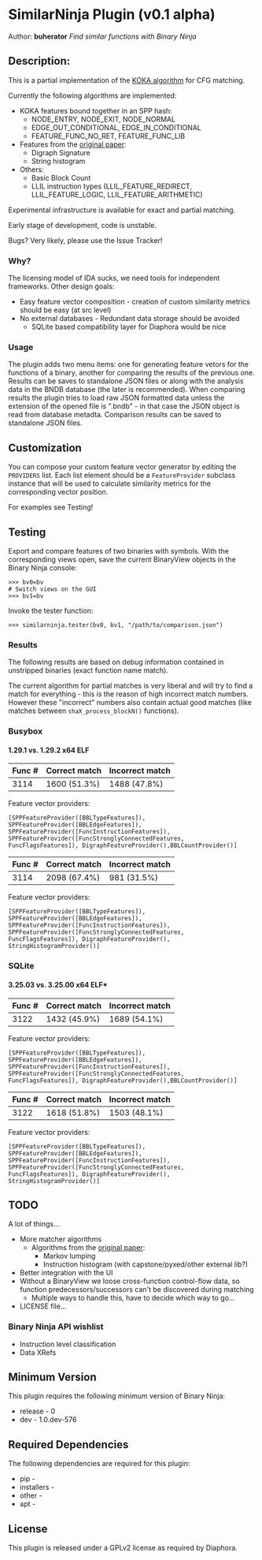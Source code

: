 # SimilarNinja Plugin (v0.1 alpha)
Author: **buherator**
_Find similar functions with Binary Ninja_
## Description:

This is a partial implementation of the [KOKA algorithm](http://joxeankoret.com/blog/2018/11/04/new-cfg-based-heuristic-diaphora/) for CFG matching. 

Currently the following algorithms are implemented:

* KOKA features bound together in an SPP hash:
  * NODE_ENTRY, NODE_EXIT, NODE_NORMAL
  * EDGE_OUT_CONDITIONAL, EDGE_IN_CONDITIONAL
  * FEATURE_FUNC_NO_RET, FEATURE_FUNC_LIB
* Features from the [original paper](https://census-labs.com/media/efficient-features-bindiff.pdf):
  * Digraph Signature
  * String histogram
* Others:
  * Basic Block Count
  * LLIL instruction types (LLIL_FEATURE_REDIRECT, LLIL_FEATURE_LOGIC, LLIL_FEATURE_ARITHMETIC)

Experimental infrastructure is available for exact and partial matching.

Early stage of development, code is unstable. 

Bugs? Very likely, please use the Issue Tracker!

### Why?

The licensing model of IDA sucks, we need tools for independent frameworks. Other design goals:

* Easy feature vector composition - creation of custom similarity metrics should be easy (at src level)
* No external databases - Redundant data storage should be avoided
  * SQLite based compatibility layer for Diaphora would be nice 

### Usage

The plugin adds two menu items: one for generating feature vetors for the functions of a binary, another for comparing the results of the previous one. Results can be saves to standalone JSON files or along with the analysis data in the BNDB database (the later is recommended). When comparing results the plugin tries to load raw JSON formatted data unless the extension of the opened file is ".bndb" - in that case the JSON object is read from database metadta. Comparison results can be saved to standalone JSON files.

## Customization

You can compose your custom feature vector generator by editing the `PROVIDERS` list. Each list element should be a `FeatureProvider` subclass instance that will be used to calculate similarity metrics for the corresponding vector position. 

For examples see Testing! 

## Testing

Export and compare features of two binaries with symbols. With the corresponding views open, save the current BinaryView objects in the Binary Ninja console:

```
>>> bv0=bv
# Switch views on the GUI
>>> bv1=bv
```

Invoke the tester function:

```
>>> similarninja.tester(bv0, bv1, "/path/to/comparison.json")
```

### Results

The following results are based on debug information contained in unstripped binaries (exact function name match).

The current algorithm for partial matches is very liberal and will try to find a match for everything - this is the reason of high incorrect match numbers. However these "incorrect" numbers also contain actual good matches (like matches between `shaX_process_blockN()` functions). 

### Busybox 

#### 1.29.1 vs. 1.29.2 x64 ELF

| Func # | Correct match | Incorrect match |
|--------|---------------|-----------------|
| 3114   | 1600 (51.3%)  | 1488 (47.8%)    |

Feature vector providers:
```
[SPPFeatureProvider([BBLTypeFeatures]), SPPFeatureProvider([BBLEdgeFeatures]), SPPFeatureProvider([FuncInstructionFeatures]), SPPFeatureProvider([FuncStronglyConnectedFeatures, FuncFlagsFeatures]), DigraphFeatureProvider(),BBLCountProvider()]
```

| Func # | Correct match | Incorrect match |
|--------|---------------|-----------------|
| 3114   | 2098 (67.4%)  | 981 (31.5%)     |

Feature vector providers:
```
[SPPFeatureProvider([BBLTypeFeatures]), SPPFeatureProvider([BBLEdgeFeatures]), SPPFeatureProvider([FuncInstructionFeatures]), SPPFeatureProvider([FuncStronglyConnectedFeatures, FuncFlagsFeatures]), DigraphFeatureProvider(), StringHistogramProvider()] 
```


### SQLite

#### 3.25.03 vs. 3.25.00 x64 ELF*

| Func # | Correct match | Incorrect match |
|--------|---------------|-----------------|
| 3122   | 1432 (45.9%)  | 1689 (54.1%)    |

Feature vector providers:
```
[SPPFeatureProvider([BBLTypeFeatures]), SPPFeatureProvider([BBLEdgeFeatures]), SPPFeatureProvider([FuncInstructionFeatures]), SPPFeatureProvider([FuncStronglyConnectedFeatures, FuncFlagsFeatures]), DigraphFeatureProvider(),BBLCountProvider()]
```

| Func # | Correct match | Incorrect match |
|--------|---------------|-----------------|
| 3122   | 1618 (51.8%)  | 1503 (48.1%)    |

Feature vector providers:
```
[SPPFeatureProvider([BBLTypeFeatures]), SPPFeatureProvider([BBLEdgeFeatures]), SPPFeatureProvider([FuncInstructionFeatures]), SPPFeatureProvider([FuncStronglyConnectedFeatures, FuncFlagsFeatures]), DigraphFeatureProvider(), StringHistogramProvider()] 
```

## TODO

A lot of things...

* More matcher algorithms
  * Algorithms from the [original paper](https://census-labs.com/media/efficient-features-bindiff.pdf):
    * Markov lumping
    * Instruction histogram (with capstone/pyxed/other external lib?)
* Better integration with the UI
* Without a BinaryView we loose cross-function control-flow data, so function predecessors/successors can't be discovered during matching
  * Multiple ways to handle this, have to decide which way to go...
* LICENSE file...

### Binary Ninja API wishlist

* Instruction level classification  
* Data XRefs

## Minimum Version

This plugin requires the following minimum version of Binary Ninja:

 * release - 0
 * dev - 1.0.dev-576

## Required Dependencies

The following dependencies are required for this plugin:

 * pip - 
 * installers - 
 * other - 
 * apt - 

## License
This plugin is released under a GPLv2 license as required by Diaphora. 


